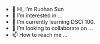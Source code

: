 - 👋 Hi, I’m Ruohan Sun
- 👀 I’m interested in ...
- 🌱 I’m currently learning DSCI 100.
- 💞️ I’m looking to collaborate on ...
- 📫 How to reach me ...

<!---
Sabrina310/Sabrina310 is a ✨ special ✨ repository because its `README.md` (this file) appears on your GitHub profile.
You can click the Preview link to take a look at your changes.
--->

